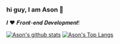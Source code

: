 ### hi guy, I am Ason 👋

𝑰 ❤️ 𝑭𝒓𝒐𝒏𝒕-𝒆𝒏𝒅 𝑫𝒆𝒗𝒆𝒍𝒐𝒑𝒎𝒆𝒏𝒕!

[![Ason's github stats](https://github-readme-stats.vercel.app/api?username=SongFuZhen&count_private=true&hide=contribs&show_icons=true)](https://github.com/SongFuZhen) [![Ason's Top Langs](https://github-readme-stats.vercel.app/api/top-langs/?username=SongFuZhen&layout=compact)](https://github.com/SongFuZhen)


<!--
&theme=tokyonight

**SongFuZhen/SongFuZhen** is a ✨ _special_ ✨ repository because its `README.md` (this file) appears on your GitHub profile.

Here are some ideas to get you started:

- 🔭 I’m currently working on ...
- 🌱 I’m currently learning ...
- 👯 I’m looking to collaborate on ...
- 🤔 I’m looking for help with ...
- 💬 Ask me about ...
- 📫 How to reach me: ...
- 😄 Pronouns: ...
- ⚡ Fun fact: ...
-->
